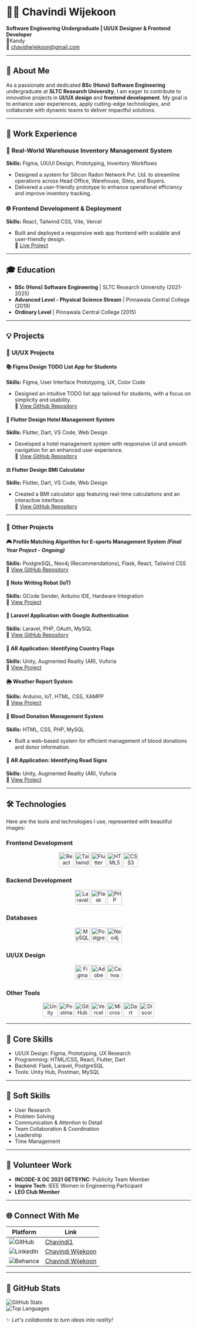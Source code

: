 # 👩‍💻 Chavindi Wijekoon  
**Software Engineering Undergraduate | UI/UX Designer & Frontend Developer**  
📍Kandy  
📧 [chavidiwijekoon@gmail.com](mailto:chavidiwijekoon@gmail.com)   

---

## 🚀 About Me  
As a passionate and dedicated **BSc (Hons) Software Engineering** undergraduate at **SLTC Research University**, I am eager to contribute to innovative projects in **UI/UX design** and **frontend development**. My goal is to enhance user experiences, apply cutting-edge technologies, and collaborate with dynamic teams to deliver impactful solutions.

---

## 💼 Work Experience  

### 🏢 **Real-World Warehouse Inventory Management System**  
**Skills:** Figma, UX/UI Design, Prototyping, Inventory Workflows  
- Designed a system for Silicon Radon Network Pvt. Ltd. to streamline operations across Head Office, Warehouse, Sites, and Buyers.  
- Delivered a user-friendly prototype to enhance operational efficiency and improve inventory tracking.  

### 🌐 **Frontend Development & Deployment**  
**Skills:** React, Tailwind CSS, Vite, Vercel  
- Built and deployed a responsive web app frontend with scalable and user-friendly design.  
🔗 [Live Project](https://frontend-delta-bice-64.vercel.app/)  

---

## 🎓 Education  
- **BSc (Hons) Software Engineering** | SLTC Research University (2021-2025)  
- **Advanced Level - Physical Science Stream** | Pinnawala Central College (2019)  
- **Ordinary Level** | Pinnawala Central College (2015)  

---

## 💡 Projects  

### 🎨 **UI/UX Projects**  
#### 📚 **Figma Design TODO List App for Students**  
**Skills:** Figma, User Interface Prototyping, UX, Color Code  
- Designed an intuitive TODO list app tailored for students, with a focus on simplicity and usability.  
🔗 [View GitHub Repository](https://github.com/Chavindi1)

#### 🏨 **Flutter Design Hotel Management System**  
**Skills:** Flutter, Dart, VS Code, Web Design  
- Developed a hotel management system with responsive UI and smooth navigation for an enhanced user experience.  
🔗 [View GitHub Repository](https://github.com/Chavindi1/First-flutter-project)

#### ⚖️ **Flutter Design BMI Calculator**  
**Skills:** Flutter, Dart, VS Code, Web Design  
- Created a BMI calculator app featuring real-time calculations and an interactive interface.  
🔗 [View GitHub Repository](https://github.com/Chavindi1/bmi-calculator-)

---

### 🔧 **Other Projects**  

#### 🎮 **Profile Matching Algorithm for E-sports Management System** *(Final Year Project - Ongoing)*  
**Skills:** PostgreSQL, Neo4j (Recommendations), Flask, React, Tailwind CSS  
🔗 [View GitHub Repository](https://github.com/AvishkaYasiru/E-sport-management)

#### 🤖 **Note Writing Robot (IoT)**  
**Skills:** GCode Sender, Arduino IDE, Hardware Integration  
🔗 [View Project](https://drive.google.com/file/d/1HzZgqMdh35dQ1nxgiwKtc7t8joUsfSYx/view?usp=drivesdk)

#### 🔑 **Laravel Application with Google Authentication**  
**Skills:** Laravel, PHP, OAuth, MySQL  
🔗 [View GitHub Repository](https://github.com/Chavindi1/Social-login)

#### 🚩 **AR Application: Identifying Country Flags**  
**Skills:** Unity, Augmented Reality (AR), Vuforia  
🔗 [View Project](https://drive.google.com/drive/u/0/folders/1L4Wls1SqYwMbM2R-4sVHrqnJUrUy4Cj7)

#### 🌦️ **Weather Report System**  
**Skills:** Arduino, IoT, HTML, CSS, XAMPP  
🔗 [View Project](https://github.com/Chavindi1)

#### 💉 **Blood Donation Management System**  
**Skills:** HTML, CSS, PHP, MySQL  
- Built a web-based system for efficient management of blood donations and donor information.

#### 🚧 **AR Application: Identifying Road Signs**  
**Skills:** Unity, Augmented Reality (AR), Vuforia  
🔗 [View Project](https://drive.google.com/drive/u/0/folders/1RooO8levX58IjhnxxnRl-X4UKsMRMJQe)

---

## 🛠 Technologies  

Here are the tools and technologies I use, represented with beautiful images:

### **Frontend Development**
<p align="center">
  <img src="https://img.icons8.com/fluency/48/000000/react.png" alt="React" width="40" height="40"/>
  <img src="https://img.icons8.com/color/48/000000/tailwind-css.png" alt="Tailwind CSS" width="40" height="40"/>
  <img src="https://img.icons8.com/color/48/000000/flutter.png" alt="Flutter" width="40" height="40"/>
  <img src="https://img.icons8.com/color/48/000000/html-5--v1.png" alt="HTML5" width="40" height="40"/>
  <img src="https://img.icons8.com/color/48/000000/css3.png" alt="CSS3" width="40" height="40"/>
</p>

### **Backend Development**
<p align="center">
  <img src="https://img.icons8.com/external-tal-revivo-color-tal-revivo/48/000000/external-laravel-is-a-free-open-source-php-web-framework-logo-color-tal-revivo.png" alt="Laravel" width="40" height="40"/>
  <img src="https://img.icons8.com/color/48/000000/flask.png" alt="Flask" width="40" height="40"/>
  <img src="https://img.icons8.com/color/48/000000/php.png" alt="PHP" width="40" height="40"/>
</p>

### **Databases**
<p align="center">
  <img src="https://img.icons8.com/color/48/000000/mysql-logo.png" alt="MySQL" width="40" height="40"/>
  <img src="https://img.icons8.com/color/48/000000/postgreesql.png" alt="PostgreSQL" width="40" height="40"/>
  <img src="https://img.icons8.com/ios-filled/50/000000/neo4j.png" alt="Neo4j" width="40" height="40"/>
</p>

### **UI/UX Design**
<p align="center">
  <img src="https://img.icons8.com/color/48/000000/figma--v1.png" alt="Figma" width="40" height="40"/>
  <img src="https://img.icons8.com/ios-filled/50/000000/adobe-xd.png" alt="Adobe XD" width="40" height="40"/>
  <img src="https://img.icons8.com/color/48/000000/canva.png" alt="Canva" width="40" height="40"/>
</p>

### **Other Tools**
<p align="center">
  <img src="https://img.icons8.com/color/48/000000/unity.png" alt="Unity" width="40" height="40"/>
  <img src="https://img.icons8.com/color/48/000000/postman.png" alt="Postman" width="40" height="40"/>
  <img src="https://img.icons8.com/ios-filled/50/000000/github.png" alt="GitHub" width="40" height="40"/>
  <img src="https://img.icons8.com/ios-filled/50/000000/vercel.png" alt="Vercel" width="40" height="40"/>
  <img src="https://img.icons8.com/ios-filled/50/000000/microsoft-office-2019.png" alt="Microsoft Office" width="40" height="40"/>
  <img src="https://img.icons8.com/ios-filled/50/000000/dart.png" alt="Dart" width="40" height="40"/>
  <img src="https://img.icons8.com/ios-filled/50/000000/discord-logo.png" alt="Discord" width="40" height="40"/>
</p>

---

## 🌟 Core Skills  
- UI/UX Design: Figma, Prototyping, UX Research  
- Programming: HTML/CSS, React, Flutter, Dart  
- Backend: Flask, Laravel, PostgreSQL  
- Tools: Unity Hub, Postman, MySQL  

---

## 💪 Soft Skills  
- User Research  
- Problem Solving  
- Communication & Attention to Detail  
- Team Collaboration & Coordination  
- Leadership  
- Time Management  

---

## 🤝 Volunteer Work  
- **INCODE-X OC 2021 GETSYNC**: Publicity Team Member  
- **Inspire Tech**: IEEE Women in Engineering Participant  
- **LEO Club Member**  

---

## 🌐 Connect With Me  

| Platform      | Link                                                                                      |
|---------------|-------------------------------------------------------------------------------------------|  
| ![GitHub](https://img.shields.io/badge/-GitHub-181717?logo=github&logoColor=white)       | [Chavindi1](https://github.com/Chavindi1)                                  |  
| ![LinkedIn](https://img.shields.io/badge/-LinkedIn-0077B5?logo=linkedin&logoColor=white) | [Chavindi Wijekoon](https://www.linkedin.com/in/chavindi-wijekoon-085498230/) |  
| ![Behance](https://img.shields.io/badge/-Behance-0057FF?logo=behance&logoColor=white)   | [Chavindi Wijekoon](https://www.behance.net/chavindwijekoo)                  |

---

## 🌟 GitHub Stats  
![GitHub Stats](https://github-readme-stats.vercel.app/api?username=Chavindi1&show_icons=true&theme=radical)  
![Top Languages](https://github-readme-stats.vercel.app/api/top-langs/?username=Chavindi1&layout=compact&theme=radical)  

✨ *Let's collaborate to turn ideas into reality!*


